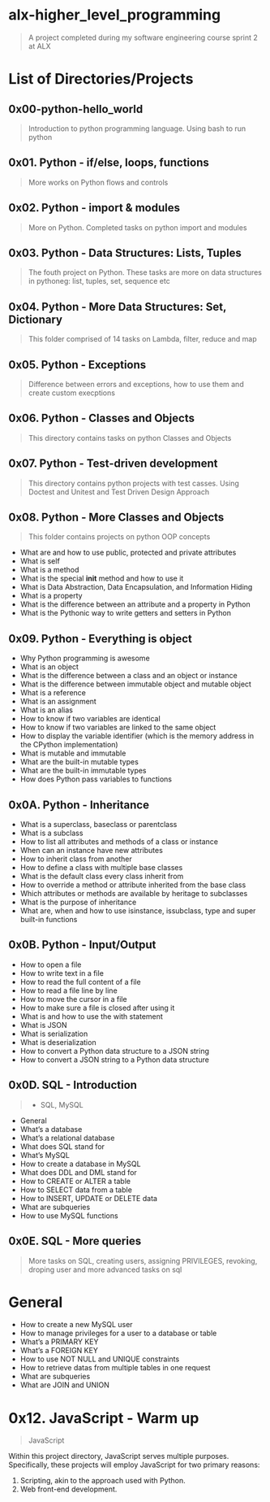 # alx-higher_level_programming
> A project completed during my software engineering course sprint 2 at ALX

# List of Directories/Projects

## 0x00-python-hello_world
> Introduction to python programming language. Using bash to run python

## 0x01. Python - if/else, loops, functions
> More works on Python flows and controls

## 0x02. Python - import & modules
> More on Python. Completed tasks on python import and modules

## 0x03. Python - Data Structures: Lists, Tuples
> The fouth project on Python. These tasks are more on data structures in pythoneg: list, tuples, set, sequence etc

## 0x04. Python - More Data Structures: Set, Dictionary     
> This folder comprised of 14 tasks on Lambda, filter, reduce and map  

## 0x05. Python - Exceptions
> Difference between errors and exceptions, how to use them and create custom execptions

## 0x06. Python - Classes and Objects
> This directory contains tasks on python Classes and Objects

## 0x07. Python - Test-driven development
> This directory contains python projects with test casses.
> Using Doctest and Unitest and Test Driven Design Approach

## 0x08. Python - More Classes and Objects
> This folder contains projects on python OOP concepts
- What are and how to use public, protected and private attributes
- What is self
- What is a method
- What is the special __init__ method and how to use it
- What is Data Abstraction, Data Encapsulation, and Information Hiding
- What is a property
- What is the difference between an attribute and a property in Python
- What is the Pythonic way to write getters and setters in Python

## 0x09. Python - Everything is object
- Why Python programming is awesome
- What is an object
- What is the difference between a class and an object or instance
- What is the difference between immutable object and mutable object
- What is a reference
- What is an assignment
- What is an alias
- How to know if two variables are identical
- How to know if two variables are linked to the same object
- How to display the variable identifier (which is the memory address in the CPython implementation)
- What is mutable and immutable
- What are the built-in mutable types
- What are the built-in immutable types
- How does Python pass variables to functions

## 0x0A. Python - Inheritance
- What is a superclass, baseclass or parentclass
- What is a subclass
- How to list all attributes and methods of a class or instance
- When can an instance have new attributes
- How to inherit class from another
- How to define a class with multiple base classes
- What is the default class every class inherit from
- How to override a method or attribute inherited from the base class
- Which attributes or methods are available by heritage to subclasses
- What is the purpose of inheritance
- What are, when and how to use isinstance, issubclass, type and super built-in functions

## 0x0B. Python - Input/Output
- How to open a file
- How to write text in a file
- How to read the full content of a file
- How to read a file line by line
- How to move the cursor in a file
- How to make sure a file is closed after using it
- What is and how to use the with statement
- What is JSON
- What is serialization
- What is deserialization
- How to convert a Python data structure to a JSON string
- How to convert a JSON string to a Python data structure

## 0x0D. SQL - Introduction
> - SQL, MySQL
- General
- What’s a database
- What’s a relational database
- What does SQL stand for
- What’s MySQL
- How to create a database in MySQL
- What does DDL and DML stand for
- How to CREATE or ALTER a table
- How to SELECT data from a table
- How to INSERT, UPDATE or DELETE data
- What are subqueries
- How to use MySQL functions

## 0x0E. SQL - More queries
> More tasks on SQL, creating users, assigning PRIVILEGES, revoking, droping user and more advanced tasks on sql
# General
- How to create a new MySQL user
- How to manage privileges for a user to a database or table
- What’s a PRIMARY KEY
- What’s a FOREIGN KEY
- How to use NOT NULL and UNIQUE constraints
- How to retrieve datas from multiple tables in one request
- What are subqueries
- What are JOIN and UNION



# 0x12. JavaScript - Warm up
> JavaScript

Within this project directory, JavaScript serves multiple purposes. Specifically, these projects will employ JavaScript for two primary reasons:

1. Scripting, akin to the approach used with Python.
2. Web front-end development.
